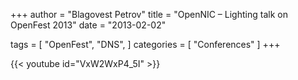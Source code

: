 +++
author = "Blagovest Petrov"
title = "OpenNIC – Lighting talk on OpenFest 2013"
date = "2013-02-02"

tags = [
    "OpenFest",
    "DNS",
]
categories = [
    "Conferences"
]
+++

{{< youtube id="VxW2WxP4_5I" >}}